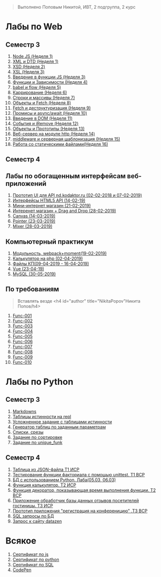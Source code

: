 > Выполнено Поповым Никитой, ИВТ, 2 подгруппа, 2 курс

# Лабы по Web
## Семестр 3
1. [Node JS (Неделя 1)](https://github.com/Zoom124/NikitaPLabs/blob/master/Lab1Node.md)
1. [XML и DTD (Неделя 1)](Lab2XMLandDTD.md)
1. [XSD (Неделя 2)](https://github.com/NikitaPO/NikitaPLabs/blob/master/JS2/Lab2XSD.md)
1. [XSL (Неделя 3)](https://github.com/NikitaPO/NikitaPLabs/blob/master/JS3/XSLresult.md)
1. [Введение в функции JS (Неделя 3)](/JS3/result.md)
1. [Функции и Зависимости (Неделя 4)](/JS4/result.md)
1. [babel и flow (Неделя 5)](/JS5/result.md)
1. [Каррирование (Неделя 6)](/JS6/result.md)
1. [Строки и массивы (Неделя 7)](/JS7/result.md)
1. [Объекты и Fetch (Неделя 8)](JS8.md)
1. [Fetch и деструктуризация (Неделя 9)](/JS9/result.md)
1. [Промисы и async/await (Неделя 10)](/JS10/result.md)
1. [Введение в DOM (Неделя 11)](/JS11/result.md)
1. [Cобытия и iRemove (Неделя 12)](/JS12/result.md)
1. [Объекты и Прототипы (Неделя 13)](/JS13/result.md)
1. [Веб-сервер на модуле http (Неделя 14)](/JS14/result.md)
1. [middleware и серверная шаблонизация (Неделя 15)](/JS15/result.md)
1. [Работа со статическими файлами(Неделя 16)](/JS16/result.md)

## Семестр 4
## Лабы по обогащенным интерфейсам веб-приложений
1. [Прототип UI для API nd.kodaktor.ru (02-02-2018 и 07-02-2019)](/interfaces/lab1/result.md)
1. [Интерфейсы HTML5 API (14-02-19)](/interfaces/140219/result.md)
1. [Мини-интернет магазин (21-02-2019)](/interfaces/lab2/result.md)
1. [Интеренет магазин + Drag and Drop (28-02-2019)](https://kodaktor.ru/custom_2335a)
1. [Canvas (14-03-2019)](https://kodaktor.ru/?!=canvas_660c9)
1. [Pointer (23-03-2019)](/interfaces/210319/result.md)
1. [Mixer (28-03-2019)](/interfaces/280319/result.md)

## Компьютерный практикум
1. [Модульность, webpack+moment(19-02-2019)](/interfaces/lab4/result.md)
1. [Калькулятор на php (02-04-2019)](/interfaces/lab3/result.md)
1. [Файлы КП(09-04-2019 - 16-04-2019)](/interfaces/lab5/result.md)
1. [Vue (23-04-19)](/comp/230419/result.md)
1. [MySQL (30-05-2019)](/comp/300519/result.md)

## По требованиям
> Вставлять везде  <h4 id="author" title="NikitaPopov"Никита Попов/h4>
1. [Func-001](https://kodaktor.ru/?!=task_func_d653e)
1. [Func-002](https://kodaktor.ru/?!=func_24881)
1. [Func-003](https://kodaktor.ru/?!=func_6b92b)
1. [Func-004]()
1. [Func-005]()
1. [Func-006]()
1. [Func-007]()
1. [Func-008]()
1. [Func-009]()
1. [Func-010]()

# Лабы по Python
## Семестр 3
1. [Markdowns](https://github.com/Zoom124/NikitaPLabs/blob/master/Markdown.md)
1. [Таблицы истинности на repl](https://repl.it/@NikitaPopov/PythonLab2)
1. [Усложненное задание с таблицами истинности](https://repl.it/@NikitaPopov/PythonLab2Hard)
1. [Генератор таблиц по заданным параметрам](https://repl.it/@NikitaPopov/createTable-1)
1. [Списки, срезы](Lab3Py.md)
1. [Задание по сортировке](https://github.com/Zoom124/PythonLabSort)
1. [Задание по unique_funk](https://repl.it/@NikitaPopov/uniquefunk)

## Семестр 4
1. [Таблица из JSON-файла Т1 ИСР](https://repl.it/@NikitaPopov/JSONFiles)
1. [Teстирование функции факториала с помощью unittest. Т1 ВСР](https://repl.it/@NikitaPopov/Tiema1VSR)
1. [БД с использованием Python. Лаба(05.03, 06.03)](https://github.com/NikitaPO/060519_BDwithPY/blob/master/index.py)
1. [Функция калькулятор. Т2 ИСР](https://github.com/NikitaPO/130319_calculator)
1. [Функция декоратор, показывающая время выполнения функции. Т2 ВСР](https://repl.it/@NikitaPopov/Tiema2VSR)
1. [Приложение обработчик базы данных отзывов посетителей гостиницы. Т3 ИСР](https://github.com/NikitaPO/050519_BDGuestsBook)
1. [Прототип приложения "регистрация на конференицию" .Т3 ВСР](https://github.com/NikitaPO/060519_confRegistrBD/blob/master/index.py)
1. [SQL запросы по БД](/Database/1/SQLRequests.md)
1. [Запрос к сайту datazen](https://github.com/NikitaPO/290519_requests/blob/master/README.md)

# Всякое
1. [Сертификат по js](/images/certJS.jpg)
1. [Сертификат по python](/images/certPython.jpg)
1. [Сертификат по SQL](/images/certSQL.jpg)
1. [CodePen](https://codepen.io/nikitapo/)
